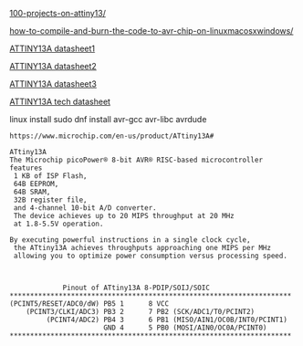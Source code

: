 
[100-projects-on-attiny13/](https://web.archive.org/web/20230325193416/https://blog.podkalicki.com/100-projects-on-attiny13/)

[how-to-compile-and-burn-the-code-to-avr-chip-on-linuxmacosxwindows/](https://web.archive.org/web/20230204130319/https://blog.podkalicki.com/how-to-compile-and-burn-the-code-to-avr-chip-on-linuxmacosxwindows/)

[ATTINY13A datasheet1](https://static.chipdip.ru/lib/348/DOC012348120.pdf)

[ATTINY13A datasheet2](https://static.chipdip.ru/lib/514/DOC028514224.pdf)

[ATTINY13A datasheet3](https://static.chipdip.ru/lib/775/DOC059775023.pdf)

[ATTINY13A tech datasheet](https://static.chipdip.ru/lib/993/DOC012993651.pdf)



linux install
 sudo dnf install avr-gcc avr-libc avrdude




~~~
https://www.microchip.com/en-us/product/ATtiny13A#

ATtiny13A
The Microchip picoPower® 8-bit AVR® RISC-based microcontroller features
 1 KB of ISP Flash,
 64B EEPROM,
 64B SRAM,
 32B register file,
 and 4-channel 10-bit A/D converter.
 The device achieves up to 20 MIPS throughput at 20 MHz 
 at 1.8-5.5V operation.

By executing powerful instructions in a single clock cycle, 
 the ATtiny13A achieves throughputs approaching one MIPS per MHz 
 allowing you to optimize power consumption versus processing speed.



             Pinout of ATtiny13A 8-PDIP/SOIJ/SOIC
*********************************************************************
(PCINT5/RESET/ADC0/dW) PB5 1      8 VCC
    (PCINT3/CLKI/ADC3) PB3 2      7 PB2 (SCK/ADC1/T0/PCINT2)
         (PCINT4/ADC2) PB4 3      6 PB1 (MISO/AIN1/OC0B/INT0/PCINT1)
                       GND 4      5 PB0 (MOSI/AIN0/OC0A/PCINT0)
*********************************************************************

~~~





